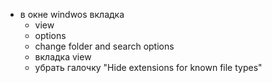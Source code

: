 * в окне windwos вкладка    
    - view
    * options
    * change folder and search options
    * вкладка view
    * убрать галочку "Hide extensions for known file types"
    
